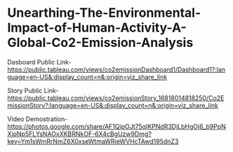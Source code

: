 # Unearthing-The-Environmental-Impact-of-Human-Activity-A-Global-Co2-Emission-Analysis


Dasboard Public Link- https://public.tableau.com/views/co2emissionDashboard1/Dashboard1?:language=en-US&:display_count=n&:origin=viz_share_link

Story Public Link- https://public.tableau.com/views/co2emissionStory_16818014818250/Co2EmissionStory?:language=en-US&:display_count=n&:origin=viz_share_link


Video Demostration-https://photos.google.com/share/AF1QipOJt75qIKPNdR3DjLbHgOj6_b9PpNXipNp5FLYsNAOxXKBRNkOF-6X4cBgUzw9Dmg?key=Ym1sWmRrNmZ6X0xseWtmaWRieWVHcTAwd195dnZ3

